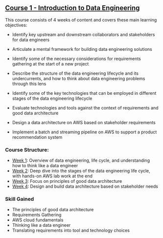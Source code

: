 ## **[Course 1 - Introduction to Data Engineering](https://www.coursera.org/learn/intro-to-data-engineering)**

This course consists of 4 weeks of content and covers 
these main learning objectives:

- Identify key upstream and downstream collaborators 
    and stakeholders for data engineers

- Articulate a mental framework for 
    building data engineering solutions

- Identify some of the necessary considerations for 
    requirements gathering at the start of a new project

- Describe the structure of the data engineering lifecycle 
    and its undercurrents, and how to think about data engineering problems through this lens

- Identify some of the key technologies that can be employed 
    in different stages of the data engineering lifecycle

- Evaluate technologies and tools against the context 
    of requirements and good data architecture

- Design a data architecture on AWS based on stakeholder requirements

- Implement a batch and streaming pipeline on AWS to support a product recommendation system

### **Course Structure**:

- [Week 1](./Week%201): Overview of data engineering, life cycle, and understanding how to think like a data engineer   
- [Week 2](./Week%202/): Deep dive into the stages of the data engineering life cycle, with hands-on AWS lab work at the end 
- [Week 3](./Week%203/): Focus on principles of good data architecture 
- [Week 4](./Week%204/): Design and build data architecture based on stakeholder needs 

### Skill Gained 
- The principles of good data architecture 
- Requirements Gathering 
- AWS cloud fundamentals 
- Thinking like a data engineer 
- Translating requirements into tool and technology choices